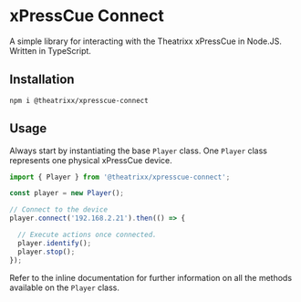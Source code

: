 # xPressCue Connect

A simple library for interacting with the Theatrixx xPressCue in Node.JS. Written in TypeScript.

## Installation

`npm i @theatrixx/xpresscue-connect`

## Usage

Always start by instantiating the base `Player` class. One `Player` class represents one physical xPressCue device.

```typescript
import { Player } from '@theatrixx/xpresscue-connect';

const player = new Player();

// Connect to the device
player.connect('192.168.2.21').then(() => {

  // Execute actions once connected.
  player.identify();
  player.stop();
});
```

Refer to the inline documentation for further information on all the methods available on the `Player` class.
